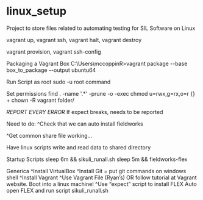 # linux_setup
Project to store files related to automating testing for SIL Software on Linux

vagrant up, vagrant ssh, vagrant halt, vagrant destroy

vagrant provision, vagrant ssh-config

Packaging a Vagrant Box
C:\Users\mccoppinR>vagrant package --base box_to_package
--output ubuntu64

Run Script as root
sudo -u root command

Set permissions
find . -name '.*' -prune -o -exec chmod u=rwx,g=rx,o=r {} +
chown -R vagrant folder/

*REPORT EVERY ERROR*
If expect breaks, needs to be reported


Need to do:
^Check that we can auto install fieldworks

^Get common share file working…

Have linux scripts write and read data to shared directory

Startup Scripts
sleep 6m && sikuli_runall.sh
sleep 5m && fieldworks-flex


Generica
^Install VirtualBox
^Install Git  =  put git commands on windows shell
^Install Vagrant
^Use Vagrant File (Ryan’s) OR follow tutorial at Vagrant website. Boot into a linux machine!
^Use “expect” script to install FLEX
Auto open FLEX and run script sikuli_runall.sh

